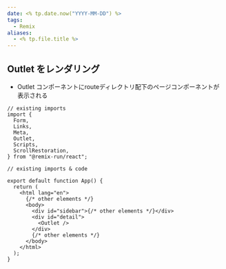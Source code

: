 ```yaml
---
date: <% tp.date.now("YYYY-MM-DD") %>
tags:
  - Remix
aliases:
  - <% tp.file.title %>
---
```

## Outlet をレンダリング

- Outlet コンポーネントにrouteディレクトリ配下のページコンポーネントが表示される

```tsx
// existing imports
import {
  Form,
  Links,
  Meta,
  Outlet,
  Scripts,
  ScrollRestoration,
} from "@remix-run/react";

// existing imports & code

export default function App() {
  return (
    <html lang="en">
      {/* other elements */}
      <body>
        <div id="sidebar">{/* other elements */}</div>
        <div id="detail">
          <Outlet />
        </div>
        {/* other elements */}
      </body>
    </html>
  );
}
```